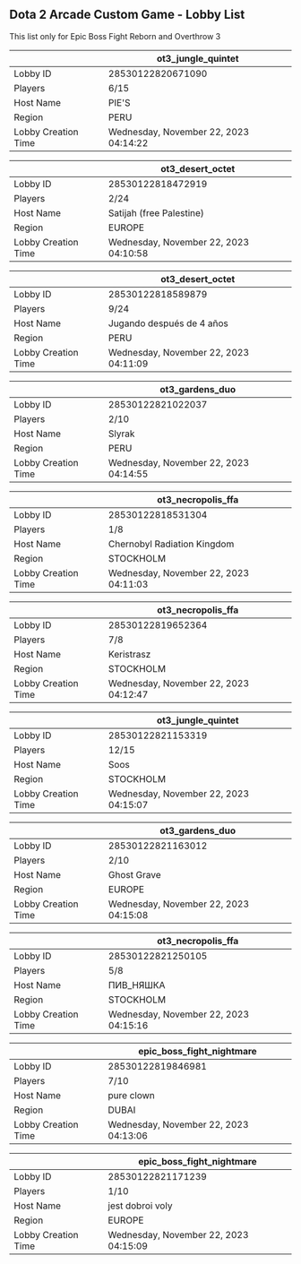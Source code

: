 ## Dota 2 Arcade Custom Game - Lobby List

This list only for Epic Boss Fight Reborn and Overthrow 3

|  | ot3_jungle_quintet |
| ------ | ------ |
| Lobby ID | 28530122820671090 |
| Players | 6/15 |
| Host Name | PIE'S |
| Region | PERU |
| Lobby Creation Time | Wednesday, November 22, 2023 04:14:22 |


|  | ot3_desert_octet |
| ------ | ------ |
| Lobby ID | 28530122818472919 |
| Players | 2/24 |
| Host Name | Satijah (free Palestine) |
| Region | EUROPE |
| Lobby Creation Time | Wednesday, November 22, 2023 04:10:58 |


|  | ot3_desert_octet |
| ------ | ------ |
| Lobby ID | 28530122818589879 |
| Players | 9/24 |
| Host Name | Jugando después de 4 años |
| Region | PERU |
| Lobby Creation Time | Wednesday, November 22, 2023 04:11:09 |


|  | ot3_gardens_duo |
| ------ | ------ |
| Lobby ID | 28530122821022037 |
| Players | 2/10 |
| Host Name | Slyrak |
| Region | PERU |
| Lobby Creation Time | Wednesday, November 22, 2023 04:14:55 |


|  | ot3_necropolis_ffa |
| ------ | ------ |
| Lobby ID | 28530122818531304 |
| Players | 1/8 |
| Host Name | Chernobyl Radiation Kingdom |
| Region | STOCKHOLM |
| Lobby Creation Time | Wednesday, November 22, 2023 04:11:03 |


|  | ot3_necropolis_ffa |
| ------ | ------ |
| Lobby ID | 28530122819652364 |
| Players | 7/8 |
| Host Name | Keristrasz |
| Region | STOCKHOLM |
| Lobby Creation Time | Wednesday, November 22, 2023 04:12:47 |


|  | ot3_jungle_quintet |
| ------ | ------ |
| Lobby ID | 28530122821153319 |
| Players | 12/15 |
| Host Name | Soos |
| Region | STOCKHOLM |
| Lobby Creation Time | Wednesday, November 22, 2023 04:15:07 |


|  | ot3_gardens_duo |
| ------ | ------ |
| Lobby ID | 28530122821163012 |
| Players | 2/10 |
| Host Name | Ghost Grave |
| Region | EUROPE |
| Lobby Creation Time | Wednesday, November 22, 2023 04:15:08 |


|  | ot3_necropolis_ffa |
| ------ | ------ |
| Lobby ID | 28530122821250105 |
| Players | 5/8 |
| Host Name | ПИВ_НЯШКА |
| Region | STOCKHOLM |
| Lobby Creation Time | Wednesday, November 22, 2023 04:15:16 |


|  | epic_boss_fight_nightmare |
| ------ | ------ |
| Lobby ID | 28530122819846981 |
| Players | 7/10 |
| Host Name | pure clown |
| Region | DUBAI |
| Lobby Creation Time | Wednesday, November 22, 2023 04:13:06 |


|  | epic_boss_fight_nightmare |
| ------ | ------ |
| Lobby ID | 28530122821171239 |
| Players | 1/10 |
| Host Name | jest dobroi voly |
| Region | EUROPE |
| Lobby Creation Time | Wednesday, November 22, 2023 04:15:09 |


